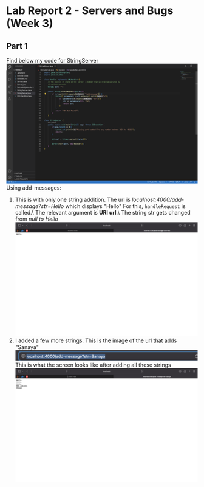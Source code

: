 # Lab Report 2 - Servers and Bugs (Week 3)
## Part 1
Find below my code for StringServer
![Image](code.png)
Using add-messages:
1. This is with only one string addition. The url is _localhost:4000/add-message?str=Hello_ which displays "Hello"
For this, `handleRequest` is called.\ The relevant argument is __URI url__.\ The string str gets changed from _null to Hello_\
![Image](hello.png)
2. I added a few more strings. This is the image of the url that adds "Sanaya"
![Image](link.png)
This is what the screen looks like after adding all these strings
![Image](sent.png)
